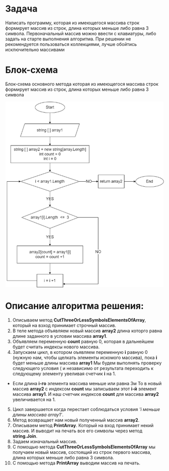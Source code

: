 # Задача
Написать программу, которая из имеющегося массива строк формирует массив из строк, длина которых меньше либо равна 3 символа. 
Первоначальный массив можно ввести с клавиатуры, либо задать на старте выполнения алгоритма. 
При решении не рекомендуется пользоваться коллекциями, лучше обойтись исключительно массивами

# Блок-схема 
Блок-схема основного метода которая из имеющегося массива строк формирует массив из строк, длина которых меньше либо равна 3 символа

![Diadramm of the Method CutThreeOrLessSymbolsElementsOfArray](Diagram_main_Method.png)

# Описание алгоритма решения:

1. Описываем метод **CutThreeOrLessSymbolsElementsOfArray**, который на взход принимает строчный массив.
2. В теле метода объявляем новый массив **array2** длина которго равна длине заданного в условии массива **array1**.
3. Объявляем переменную **count** равную 0, которая в дальнейшем будет считать индексы нового массива.
4. Запускаем цикл, в котором оъявляем переменную **i** равную 0 (нужную нам, чтобы щелкать элементы искомого массива), пока **i** будет меньше длины массива **array1**
Мы будем выполнять проверку следующего условия ( и независимо от результата переходить к следующему элементу увеливая счетчик **i** на 1. 
 - Если длина **i-го** элемента массива меньше или равна 3м 
То в новый массив **array2** с индексом **count** мы записываем этот **i-й** элемент массива **array1**. И наш счетчик  индексов **count** для массива **array2** увеличивается на 1. 
5. Цикл завершается когда перестает соблюдаться условия *'i меньше длины массива array1'*.
6. Метод возвращает нам новый полученный массив **array2**. 
7. Описываем метод **PrintArray**. Который на вход принимает некий массив. И выводит на печать все его символы через метод **string.Join**.
8. Задаем изначальный массив. 
9. С помощью метода **CutThreeOrLessSymbolsElementsOfArray** мы получаем новый массив,  состоящий из строк первого массива, длина которых меньше либо равна 3 символа.
10. С помощью метода **PrintArray** выводим массив на печать. 